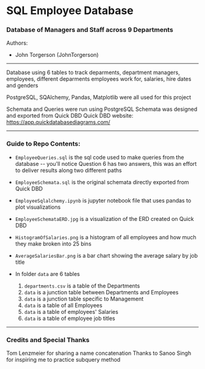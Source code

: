 # SQL Employee Database
### Database of Managers and Staff across 9 Departments
Authors:
* John Torgerson (JohnTorgerson)
---  
Database using 6 tables to track deparments, department managers, employees, different deparments employees work for, salaries, hire dates and genders

PostgreSQL, SQAlchemy, Pandas, Matplotlib were all used for this project

Schemata and Queries were run using PostgreSQL
Schemata was designed and exported from Quick DBD
Quick DBD website: https://app.quickdatabasediagrams.com/

---

### Guide to Repo Contents:
* `EmployeeQueries.sql` is the sql code used to make queries from the database
    -- you'll notice Question 6 has two answers, this was an effort to deliver results along two different paths
* `EmployeeSchemata.sql` is the original schemata directly exported from Quick DBD
* `EmployeeSqlalchemy.ipynb` is jupyter notebook file that uses pandas to plot visualizations
* `EmployeeSchemataERD.jpg` is a visualization of the ERD created on Quick DBD
* `HistogramOfSalaries.png` is a histogram of all employees and how much they make broken into 25 bins
* `AverageSalariesBar.png` is a bar chart showing the average salary by job title

* In folder `data` are 6 tables
    1. `departments.csv` is a table of the Departments
    2. `data` is a junction table between Departments and Employees
    3. `data` is a junction table specific to Management
    4. `data` is a table of all Employees
    5. `data` is a table of employees' Salaries
    6. `data` is a table of employee job titles
    
---

### Credits and Special Thanks
Tom Lenzmeier for sharing a name concatenation
Thanks to Sanoo Singh for inspiring me to practice subquery method
